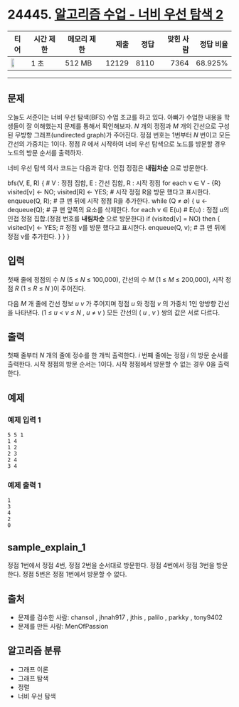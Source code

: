 # 24445. [알고리즘 수업 - 너비 우선 탐색 2](https://www.acmicpc.net/problem/24445)

| 티어 | 시간 제한 | 메모리 제한 | 제출 | 정답 | 맞힌 사람 | 정답 비율 |
|---|---|---|---:|---:|---:|---:|
| <img src="https://static.solved.ac/tier_small/9.svg" width="50%" /> | 1 초 | 512 MB | 12129 | 8110 | 7364 | 68.925% |

---

## 문제

오늘도 서준이는 너비 우선 탐색(BFS) 수업 조교를 하고 있다. 아빠가 수업한 내용을 학생들이 잘 이해했는지 문제를 통해서 확인해보자. *N* 개의 정점과  *M* 개의 간선으로 구성된 무방향 그래프(undirected graph)가 주어진다. 정점 번호는 1번부터  *N* 번이고 모든 간선의 가중치는 1이다. 정점  *R* 에서 시작하여 너비 우선 탐색으로 노드를 방문할 경우 노드의 방문 순서를 출력하자.

너비 우선 탐색 의사 코드는 다음과 같다. 인접 정점은  **내림차순** 으로 방문한다.

bfs(V, E, R) {  # V : 정점 집합, E : 간선 집합, R : 시작 정점
for each v ∈ V - {R}
visited[v] <- NO;
visited[R] <- YES;  # 시작 정점 R을 방문 했다고 표시한다.
enqueue(Q, R);  # 큐 맨 뒤에 시작 정점 R을 추가한다.
while (Q ≠ ∅) {
u <- dequeue(Q);  # 큐 맨 앞쪽의 요소를 삭제한다.
for each v ∈ E(u)  # E(u) : 정점 u의 인접 정점 집합.(정점 번호를  **내림차순** 으로 방문한다)
if (visited[v] = NO) then {
visited[v] <- YES;  # 정점 v를 방문 했다고 표시한다.
enqueue(Q, v);  # 큐 맨 뒤에 정점 v를 추가한다.
}
}
}

## 입력

첫째 줄에 정점의 수  *N*  (5 ≤  *N*  ≤ 100,000), 간선의 수  *M*  (1 ≤  *M*  ≤ 200,000), 시작 정점  *R*  (1 ≤  *R*  ≤  *N* )이 주어진다.

다음  *M* 개 줄에 간선 정보  *u* *v* 가 주어지며 정점  *u* 와 정점  *v* 의 가중치 1인 양방향 간선을 나타낸다. (1 ≤  *u*  <  *v*  ≤  *N* ,  *u*  ≠  *v* ) 모든 간선의 ( *u* ,  *v* ) 쌍의 값은 서로 다르다.

## 출력

첫째 줄부터  *N* 개의 줄에 정수를 한 개씩 출력한다.  *i* 번째 줄에는 정점  *i* 의 방문 순서를 출력한다. 시작 정점의 방문 순서는 1이다. 시작 정점에서 방문할 수 없는 경우 0을 출력한다.

## 예제

### 예제 입력 1

```
5 5 1
1 4
1 2
2 3
2 4
3 4
```

### 예제 출력 1

```
1
3
4
2
0
```

## sample_explain_1

정점 1번에서 정점 4번, 정점 2번을 순서대로 방문한다. 정점 4번에서 정점 3번을 방문한다. 정점 5번은 정점 1번에서 방문할 수 없다.

## 출처

- 문제를 검수한 사람: chansol , jhnah917 , jthis , palilo , parkky , tony9402
- 문제를 만든 사람: MenOfPassion

## 알고리즘 분류

- 그래프 이론
- 그래프 탐색
- 정렬
- 너비 우선 탐색

